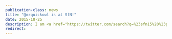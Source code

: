 ```yaml
---
publication-class: news
title: "@mrquickowl is at SfN!"
date: 2015-10-25
description: I am <a href="https://twitter.com/search?q=%23sfn15%20%23plos&amp;src=typd">live tweeting</a> and <a href="http://blogs.plos.org/neuro/?s=%22by+Ben+Cipollini%22">blogging</a> for PLOS Neuro at SfN. I will present my <a href="http://cseweb.ucsd.edu/~bcipolli/docs/posters/SfN2015/">dynamic poster</a> on Tuesday!
redirect:
---
```

